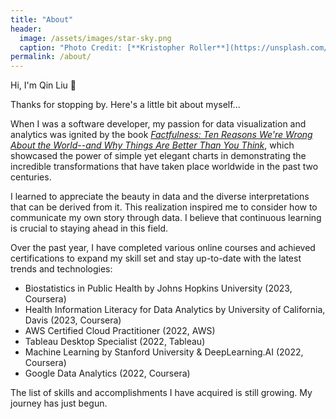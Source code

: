 ```yaml
---
title: "About"
header:
  image: /assets/images/star-sky.png
  caption: "Photo Credit: [**Kristopher Roller**](https://unsplash.com/photos/zepnJQycr4U)"
permalink: /about/
---
```


Hi, I'm Qin Liu 👋

Thanks for stopping by. Here's a little bit about myself...

When I was a software developer, my passion for data visualization and analytics was ignited by the book [*Factfulness: Ten Reasons We're Wrong About the World--and Why Things Are Better Than You Think*](https://www.goodreads.com/book/show/34890015-factfulness), which showcased the power of simple yet elegant charts in demonstrating the incredible transformations that have taken place worldwide in the past two centuries.

I learned to appreciate the beauty in data and the diverse interpretations that can be derived from it. This realization inspired me to consider how to communicate my own story through data. I believe that continuous learning is crucial to staying ahead in this field.

Over the past year, I have completed various online courses and achieved certifications to expand my skill set and stay up-to-date with the latest trends and technologies:

- Biostatistics in Public Health by Johns Hopkins University (2023, Coursera)
- Health Information Literacy for Data Analytics by University of California, Davis (2023, Coursera)
- AWS Certified Cloud Practitioner (2022, AWS)
- Tableau Desktop Specialist (2022, Tableau)
- Machine Learning by Stanford University & DeepLearning.AI (2022, Coursera)
- Google Data Analytics (2022, Coursera)

The list of skills and accomplishments I have acquired is still growing. My journey has just begun.




 

